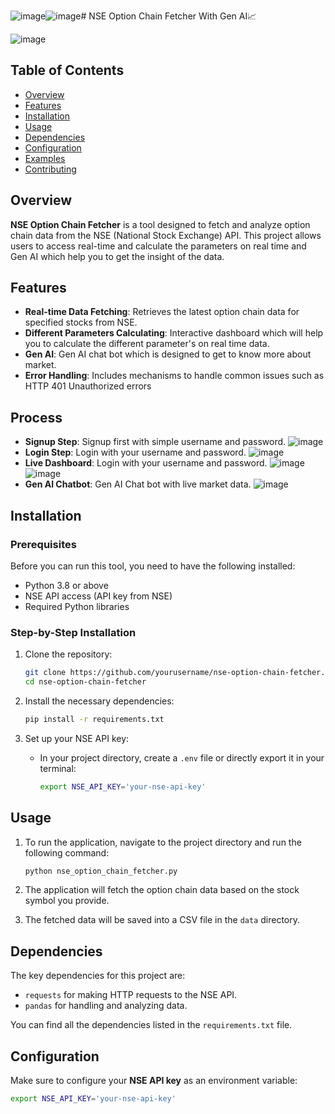 ![image](https://github.com/user-attachments/assets/5f050d17-2943-47ac-95a6-b2e61a62c21e)![image](https://github.com/user-attachments/assets/1643f10e-d8e0-45f2-bb4c-684ce4b230fc)# NSE Option Chain Fetcher With Gen AI📈

![image](https://github.com/user-attachments/assets/9272742d-50b8-4cf7-bc47-70635395bb27)


<!-- Replace with the URL to your screenshot -->

## Table of Contents
- [Overview](#overview)
- [Features](#features)
- [Installation](#installation)
- [Usage](#usage)
- [Dependencies](#dependencies)
- [Configuration](#configuration)
- [Examples](#examples)
- [Contributing](#contributing)

## Overview
**NSE Option Chain Fetcher** is a tool designed to fetch and analyze option chain data from the NSE (National Stock Exchange) API. This project allows users to access real-time and calculate the parameters on real time and Gen AI which help you to get the insight of the data.

## Features
- **Real-time Data Fetching**: Retrieves the latest option chain data for specified stocks from NSE.
- **Different Parameters Calculating**: Interactive dashboard which will help you to calculate the different parameter's on real time data.
- **Gen AI**: Gen AI chat bot which is designed to get to know more about market. 
- **Error Handling**: Includes mechanisms to handle common issues such as HTTP 401 Unauthorized errors

## Process
- **Signup Step**: Signup first with simple username and password.
 ![image](https://github.com/user-attachments/assets/1e53797f-243f-4375-9347-e237e56f2f12)
- **Login Step**: Login with your username and password.
  ![image](https://github.com/user-attachments/assets/b884d17c-020a-414a-8580-d6e4cc865bc5)
- **Live Dashboard**: Login with your username and password.
  ![image](https://github.com/user-attachments/assets/b884d17c-020a-414a-8580-d6e4cc865bc5)
![image](https://github.com/user-attachments/assets/62e8812d-2763-4590-8181-d624c4590753)
- **Gen AI Chatbot**: Gen AI Chat bot with live market data.
![image](https://github.com/user-attachments/assets/352de91f-051b-4f36-9e0a-1ef40eb341f5)



## Installation

### Prerequisites
Before you can run this tool, you need to have the following installed:
- Python 3.8 or above
- NSE API access (API key from NSE)
- Required Python libraries

### Step-by-Step Installation
1. Clone the repository:
    ```bash
    git clone https://github.com/yourusername/nse-option-chain-fetcher.git
    cd nse-option-chain-fetcher
    ```

2. Install the necessary dependencies:
    ```bash
    pip install -r requirements.txt
    ```

3. Set up your NSE API key:
    - In your project directory, create a `.env` file or directly export it in your terminal:
      ```bash
      export NSE_API_KEY='your-nse-api-key'
      ```

## Usage

1. To run the application, navigate to the project directory and run the following command:
    ```bash
    python nse_option_chain_fetcher.py
    ```

2. The application will fetch the option chain data based on the stock symbol you provide.

3. The fetched data will be saved into a CSV file in the `data` directory.

## Dependencies

The key dependencies for this project are:
- `requests` for making HTTP requests to the NSE API.
- `pandas` for handling and analyzing data.

You can find all the dependencies listed in the `requirements.txt` file.

## Configuration

Make sure to configure your **NSE API key** as an environment variable:
```bash
export NSE_API_KEY='your-nse-api-key'
